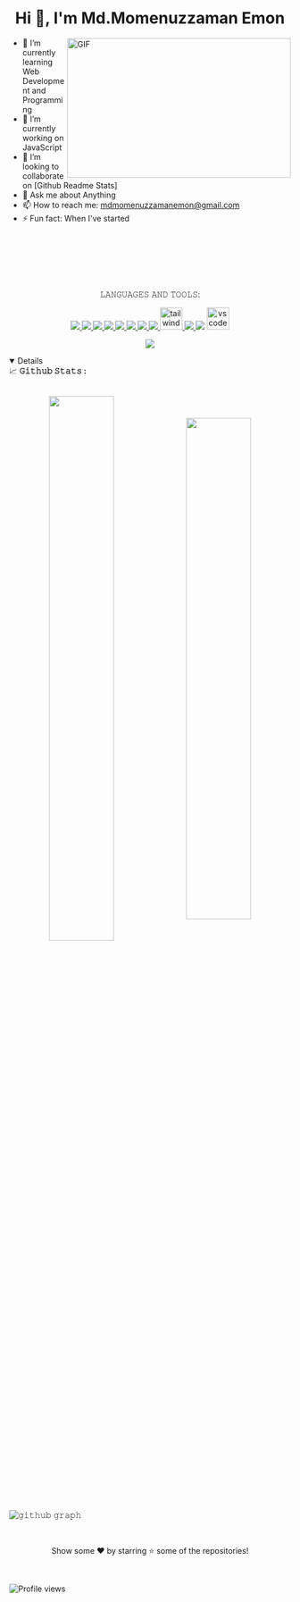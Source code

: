 

<h1 align="center">Hi 👋, I'm Md.Momenuzzaman Emon</h1>

<a target="_blank">
  <img align="right" height="250" width="400" alt="GIF" src="https://user-images.githubusercontent.com/71833671/179347948-40eae602-5d94-46b9-a221-6fa79d82129f.gif">
</a>



- 🌱 I’m currently learning  Web Development and Programming  
- 🔭 I’m currently working on JavaScript  
- 👯 I’m looking to collaborate on  [Github Readme Stats] 
- 💬 Ask me about Anything 
- 📫 How to reach me: mdmomenuzzamanemon@gmail.com  
- ⚡ Fun fact: When I've started 
<br/>
<br/>
<br/>
<br/>
<br/>
<p align="center">𝙻𝙰𝙽𝙶𝚄𝙰𝙶𝙴𝚂 𝙰𝙽𝙳 𝚃𝙾𝙾𝙻𝚂:</p>  
<p align="center">
  <!-- <a href="https://www.mongodb.com/" target="_blank"> <img src="https://img.icons8.com/color/48/000000/mongodb.png"/> </a>  -->
    <a href="https://firebase.google.com/" target="_blank"> <img src="https://img.icons8.com/color/48/000000/firebase.png"/> </a>  
    <a href="https://nodejs.org/en/" target="_blank"> <img src="https://img.icons8.com/fluency/48/000000/node-js.png"/> </a>  
    <a href="https://reactjs.org/" target="_blank"> <img src="https://img.icons8.com/dusk/48/000000/react.png"/> </a>  
 <a href="https://developer.mozilla.org/en-US/docs/Web/JavaScript" target="_blank"> <img src="https://img.icons8.com/color/48/000000/javascript--v2.png"/> </a> 
    <a href="https://www.w3schools.com/html/html_intro.asp" target="_blank"> <img src="https://img.icons8.com/color/48/000000/html-5.png"/> </a> 
    <a href="https://www.w3schools.com/css/" target="_blank"> <img src="https://img.icons8.com/color/48/000000/css3.png"/> </a> 
    <a href="https://mui.com/" target="_blank"> <img src="https://img.icons8.com/color/48/000000/material-ui.png"/> </a> 
    <a href="https://getbootstrap.com" target="_blank"> <img src="https://img.icons8.com/color/48/000000/bootstrap.png"/> </a> 
    <a href="https://tailwindcss.com/" target="_blank"> <img src="https://www.vectorlogo.zone/logos/tailwindcss/tailwindcss-icon.svg" alt="tailwind" width="40" height="40"/> </a>
    <!-- <a href="https://www.python.org" target="_blank"> <img src="https://img.icons8.com/color/48/000000/python.png"/> </a>  -->
    <!-- <a style="padding-right:8px;" href="https://nodejs.org" target="_blank"> <img src="https://img.icons8.com/color/48/000000/nodejs.png"/> </a>  -->
    <!-- <a style="padding-right:8px;" href="https://www.mysql.com/" target="_blank"> <img src="https://img.icons8.com/fluent/50/000000/mysql-logo.png"/> </a> -->
    <!-- <a href="https://postman.com" target="_blank"> <img src="https://www.vectorlogo.zone/logos/getpostman/getpostman-icon.svg" alt="postman" width="45" height="45"/> </a>    -->
    <a href="https://git-scm.com/" target="_blank"> <img src="https://img.icons8.com/color/48/000000/git.png"/> </a> 
    <a href="https://github.com/mdemon420" target="_blank"> <img src="https://img.icons8.com/color/48/000000/github--v3.png"/></a> 
   <a href="https://code.visualstudio.com/" target="_blank">     <img src="https://www.vectorlogo.zone/logos/visualstudio_code/visualstudio_code-icon.svg" alt="vs code" width="40" height="40"/> </a>
   <!--  <a href="https://www.figma.com/" target="_blank"> <img src="https://img.icons8.com/color/48/000000/figma--v2.png"/> </a> -->
   <!-- <a href="https://www.adobe.com/products/photoshop.html" target="_blank"><img src="https://img.icons8.com/ultraviolet/40/000000/adobe-photoshop--v2.png"/> </a> -->
 </P>

 <p align="center">
<!-- <a> <img align="center" src="https://github-readme-streak-stats.herokuapp.com/?user=mdemon420&theme=dark&hide_border=true"/> </a> -->
	<a><img align="center" src="https://github-readme-streak-stats.herokuapp.com?user=mdemon420&theme=dark&hide_border=true" /><a/>
</p> 

<details open="">
<summary>
  <g-emoji class="g-emoji" alias="chart_with_upwards_trend" fallback-src="https://github.githubassets.com/images/icons/emoji/unicode/1f4c8.png">📈</g-emoji>
  <strong>𝙶𝚒𝚝𝚑𝚞𝚋 𝚂𝚝𝚊𝚝𝚜 : </strong>
</summary>
<br>

<p align="center">
<!--   <a href="https://github.com/mdemon420">
    <img align="center" width="50%" src="https://github-readme-stats.vercel.app/api?username=mdemon420&show_icons=true&hide_border=true&title_color=94b4a4&amp&icon_color=FFFFFF&amp&text_color=FFFFFF&amp&bg_color=000000&count_private=true&include_all_commits=true"/>
  </a> -->
<!--   <a href="https://github.com/mdemon420">
    <img align="center" height="50%" width="48%" src="https://github-readme-stats.vercel.app/api/top-langs/?username=mdemon420&text_color=FFFFFF&bg_color=000000&title_color=94b4a4&langs_count=15&layout=compact&hide_border=true" />
  </a> -->
	<a>
	<img align="center" height="50%" width="48%" src="https://github-readme-stats.vercel.app/api?username=mdemon420&show_icons=true&hide_border=true&title_color=94b4a4&amp&icon_color=FFFFFF&amp&text_color=FFFFFF&amp&bg_color=000000&count_private=true&include_all_commits=true" />
	<a/>
	<a>
<img align="center"  width="48%" src="https://github-readme-stats.vercel.app/api/top-langs/?username=mdemon420&text_color=FFFFFF&bg_color=000000&title_color=94b4a4&langs_count=15&layout=compact&hide_border=true">
	<a/>
</p>
</details>
<br>

![𝚐𝚒𝚝𝚑𝚞𝚋 𝚐𝚛𝚊𝚙𝚑](https://activity-graph.herokuapp.com/graph?username=mdraselmiah95&theme=react-dark&hide_border=true&area=true)
<br/>
	
 <!-- ![snake gif](https://github.com/mdraselmiah95/mdraselmiah95/blob/output/github-contribution-grid-snake.gif) -->
<!-- <p align="center">
   <img src="https://github.com/mdraselmiah95/mdraselmiah95/blob/output/github-contribution-grid-snake.svg" alt="snake">
</p> -->
<br/>
<p align="center"> Show some ❤️ by starring ⭐ some of the repositories!</p>
<br>
<!-- <p  align="right">
<a href="https://www.facebook.com/mdraselmiah15" target="_blank"><img src="https://raw.githubusercontent.com/arturssmirnovs/arturssmirnovs/master/fb.png" alt="Facebook" width="30"></a>
<a href="https://twitter.com/raselmiah95" target="_blank"><img src="https://raw.githubusercontent.com/arturssmirnovs/arturssmirnovs/master/tw.png" alt="Twitter" width="30"></a>
<a href="https://www.instagram.com/mdraselmia95/" target="_blank"><img src="https://raw.githubusercontent.com/arturssmirnovs/arturssmirnovs/master/ig.png" alt="Instagram" width="30"></a>
<a href="https://www.linkedin.com/in/mdraselmiah15/" target="_blank"><img src="https://raw.githubusercontent.com/arturssmirnovs/arturssmirnovs/master/in.png" alt="LinkedIn" width="30"></a>
<a href="https://github.com/mdraselmiah95" target="_blank"><img src="https://raw.githubusercontent.com/arturssmirnovs/arturssmirnovs/master/git.png" alt="GitHub" width="30"></a>
<a href="https://raselmia.netlify.app/" target="_blank"><img src="https://raw.githubusercontent.com/arturssmirnovs/arturssmirnovs/master/www.png" alt="Website" width="30"></a>
</p> -->

![Profile views](https://gpvc.arturio.dev/mdemon420?v=3)













